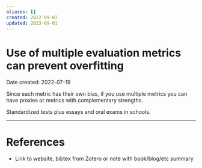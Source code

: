 ```yaml
---
aliases: []
created: 2022-09-07
updated: 2023-09-01
---
```


# Use of multiple evaluation metrics can prevent overfitting
Date created: 2022-07-19

Since each metric has their own bias, if you use multiple metrics you can have proxies or metrics with complementary strengths.

Standardized tests plus essays and oral exams in schools.

---
# References
* Link to website, bibtex from Zotero or note with book/blog/etc summary